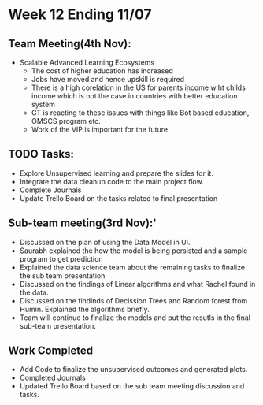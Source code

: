 # Week 12 Ending 11/07

## Team Meeting(4th Nov):
  - Scalable Advanced Learning Ecosystems
	- The cost of higher education has increased
	- Jobs have moved and hence upskill is required
	- There is a high corelation in the US for parents income wiht childs income which is not the case in countries with better education system
	- GT is reacting to these issues with things like Bot based education, OMSCS program etc.
	- Work of the VIP is important for the future.

## TODO Tasks:
  - Explore Unsupervised learning and prepare the slides for it.
  - Integrate the data cleanup code to the main project flow.
  - Complete Journals
  - Update Trello Board on the tasks related to final presentation
  
## Sub-team meeting(3rd Nov):'
  - Discussed on the plan of using the Data Model in UI. 
  - Saurabh explained the how the model is being persisted and a sample program to get prediction
  - Explained the data science team about the remaining tasks to finalize the sub team presentation
  - Discussed on the findings of Linear algorithms and what Rachel found in the data.
  - Discussed on the findinds of Decission Trees and Random forest from Humin. Explained the algorithms briefly.
  - Team will continue to finalize the models and put the resutls in the final sub-team presentation.

## Work Completed
  - Add Code to finalize the unsupervised outcomes and generated plots.
  - Completed Journals
  - Updated Trello Board based on the sub team meeting discussion and tasks.